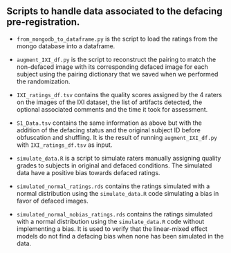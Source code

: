 ## Scripts to handle data associated to the defacing pre-registration.

- `from_mongodb_to_dataframe.py` is the script to load the ratings from the mongo database into a dataframe.

- `augment_IXI_df.py` is the script to reconstruct the pairing to match the non-defaced image with its corresponding defaced image for each subject using the pairing dictionary that we saved when we performed the randomization.

- `IXI_ratings_df.tsv` contains the quality scores assigned by the 4 raters on the images of the IXI dataset, the list of artifacts detected, the optional associated comments and the time it took for assessment.

- `S1_Data.tsv` contains the same information as above but with the addition of the defacing status and the original subject ID before obfuscation and shuffling. It is the result of running `augment_IXI_df.py` with `IXI_ratings_df.tsv` as input.

- `simulate_data.R` is a script to simulate raters manually assigning quality grades to subjects in original and defaced conditions. The simulated data have a positive bias towards defaced ratings.

- `simulated_normal_ratings.rds` contains the ratings simulated with a normal distribution using the `simulate_data.R` code simulating a bias in favor of defaced images.

- `simulated_normal_nobias_ratings.rds` contains the ratings simulated with a normal distribution using the `simulate_data.R` code without implementing a bias. It is used to verify that the linear-mixed effect models do not find a defacing bias when none has been simulated in the data.
